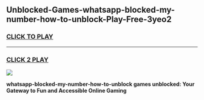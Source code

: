 
## Unblocked-Games-whatsapp-blocked-my-number-how-to-unblock-Play-Free-3yeo2
<h3>
<a href="https://premium76.site?title=whatsapp-blocked-my-number-how-to-unblock&ref=23A">CLICK TO PLAY</a></h3>
<hr>

<h3>
<a href="https://premium76.site?title=whatsapp-blocked-my-number-how-to-unblock&ref=23A">CLICK 2 PLAY</a>
  
</h3>

<a href="https://premium76.site?title=whatsapp-blocked-my-number-how-to-unblock&ref=23A"><img src="https://clearcache.store/games.png"></a>


**whatsapp-blocked-my-number-how-to-unblock games unblocked: Your Gateway to Fun and Accessible Online Gaming**
